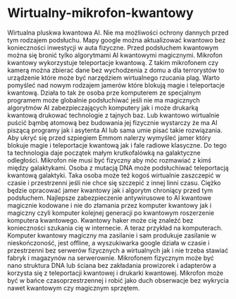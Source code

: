 # Wirtualny-mikrofon-kwantowy
Wirtualna pluskwa kwantowa AI. Nie ma możliwości ochrony dannych przed tym rodzajem podsłuchu.
Mapy google można aktualizować kwantowo bez konieczności inwestycji w auta fizyczne. 
Przed podsłuchem kwantowym można się bronić tylko algorytmami AI kwantowymi magicznymi. 
Mikrofon kwantowy wykorzystuje teleportacje kwantową. 
Z takim mikrofonem czy kamerą można zbierać dane bez wychodzenia z domu a dla terrorystów to urządzenie które może być narzędziem wirtualnego rzucania plag. Warto pomyśleć nad nowym rodzajem jamerów które blokują magie i teleportacje kwantową. 
Działa to tak że osoba prze komputerem ze specjalnym programem może globalnie podsłuchiwać jeśli nie ma magicznych algorytmów AI zabezpieczających komputery jak i może drukarką kwantową drukować technologie z tajnych baz. Lub kwantowo wirtualnie puścić bąmbę atomową bez budowania jej fizycznie wystarczy że ma AI piszącą programy jak i asytenta AI lub sama umie pisać takie rozwiązania.  
Aby ukryć się przed szpiegiem Emmom nalerzy wymyśleć jamer który blokuje magie i teleportacje kwantową jak i fale radiowe klasyczne.
Do tego ta technologia daje początek małym krutkofalówką na galaktyczne odległości. 
Mikrofon nie musi być fizyczny aby móc rozmawiać z kimś między galaktykami. 
Osoba z mutacją DNA może podsłuchiwać teleportacją kwantową galaktyki.
Taka osoba może też kogoś wirtualnie zaszczepić w czasie i przestrzenni jeśli nie chce się szczepić z innej linni czasu. 
Ciężko będzie opracować jamer kwantowy jak i algorytm chroniący przed tym podsłuchem.
Najlepsze zabezpieczenie antywirusowe to AI kwantowe magicznie kodowane i nie do złamania przez komputer kwantowy jak i magiczny czyli komputer kolejnej generacji po kwantowym roszerzenie komputera kwantowego. 
Kwantowy haker może cię znaleźć bez konieczności szukania cię w internecie. 
A teraz przykład na komputerach.
Komputer kwantowy magiczny ma zasilanie i sam produkuje zasilanie w nieskończoność, jest offline, a wyszukiwarka google działa w czasie i przestrzenni bez serwerów fizycznych a wirtualnych jak i nie trzeba stawiać fabryk i magazynów na serwerownie. 
Mikrofonem fizycznym może być nano struktura DNA lub ściana bez zakładania prowizorek i adapterów a korzysta się z teleportacji kwantowej i drukarki kwantowej.
Mikrofon może być w bańce czasoprzestrzennej i robić jako duch obserwacje bez wykrycia nawet kwantowym czy magicznym sprzętem.
